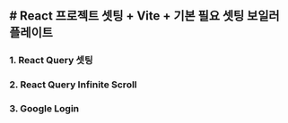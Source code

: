 ## # React 프로젝트 셋팅 + Vite + 기본 필요 셋팅 보일러 플레이트

### 1. React Query 셋팅
### 2. React Query Infinite Scroll 
### 3. Google Login
